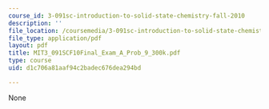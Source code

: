 ```yaml
---
course_id: 3-091sc-introduction-to-solid-state-chemistry-fall-2010
description: ''
file_location: /coursemedia/3-091sc-introduction-to-solid-state-chemistry-fall-2010/d1c706a81aaf94c2badec676dea294bd_MIT3_091SCF10Final_Exam_A_Prob_9_300k.pdf
file_type: application/pdf
layout: pdf
title: MIT3_091SCF10Final_Exam_A_Prob_9_300k.pdf
type: course
uid: d1c706a81aaf94c2badec676dea294bd

---
```

None